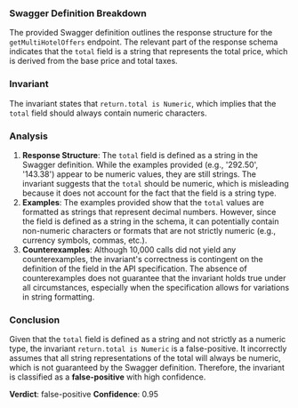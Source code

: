 ### Swagger Definition Breakdown
The provided Swagger definition outlines the response structure for the `getMultiHotelOffers` endpoint. The relevant part of the response schema indicates that the `total` field is a string that represents the total price, which is derived from the base price and total taxes. 

### Invariant
The invariant states that `return.total is Numeric`, which implies that the `total` field should always contain numeric characters. 

### Analysis
1. **Response Structure**: The `total` field is defined as a string in the Swagger definition. While the examples provided (e.g., '292.50', '143.38') appear to be numeric values, they are still strings. The invariant suggests that the `total` should be numeric, which is misleading because it does not account for the fact that the field is a string type.
2. **Examples**: The examples provided show that the `total` values are formatted as strings that represent decimal numbers. However, since the field is defined as a string in the schema, it can potentially contain non-numeric characters or formats that are not strictly numeric (e.g., currency symbols, commas, etc.). 
3. **Counterexamples**: Although 10,000 calls did not yield any counterexamples, the invariant's correctness is contingent on the definition of the field in the API specification. The absence of counterexamples does not guarantee that the invariant holds true under all circumstances, especially when the specification allows for variations in string formatting.

### Conclusion
Given that the `total` field is defined as a string and not strictly as a numeric type, the invariant `return.total is Numeric` is a false-positive. It incorrectly assumes that all string representations of the total will always be numeric, which is not guaranteed by the Swagger definition. Therefore, the invariant is classified as a **false-positive** with high confidence.

**Verdict**: false-positive
**Confidence**: 0.95
